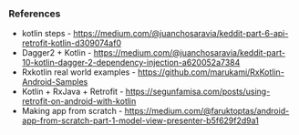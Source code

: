 

### References

 * kotlin steps - https://medium.com/@juanchosaravia/keddit-part-6-api-retrofit-kotlin-d309074af0
 * Dagger2 + Kotlin - https://medium.com/@juanchosaravia/keddit-part-10-kotlin-dagger-2-dependency-injection-a620052a7384
 * Rxkotlin real world examples - https://github.com/marukami/RxKotlin-Android-Samples
 * Kotlin + RxJava + Retrofit - https://segunfamisa.com/posts/using-retrofit-on-android-with-kotlin
 * Making app from scratch - https://medium.com/@faruktoptas/android-app-from-scratch-part-1-model-view-presenter-b5f629f2d9a1